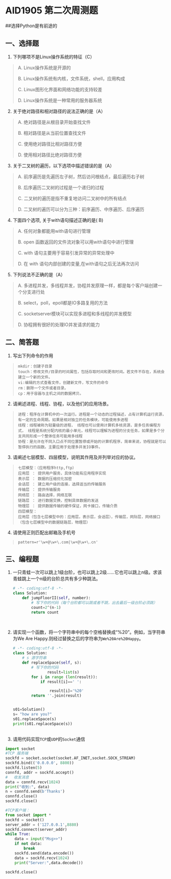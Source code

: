 # AID1905 第二次周测题

##选择Python是有前途的
## 一、选择题

1. 下列哪项不是Linux操作系统的特征（C）

> A. Linux操作系统是开源的
>
> B. Linux操作系统有内核，文件系统，shell，应用构成
>
> C. Linux图形化界面和网络功能的支持较差
>
> D. Linux操作系统是一种常用的服务器系统

2. 关于绝对路径和相对路径的说法正确的是（A）

> A. 绝对路径是从根目录开始查找文件
>
> B. 相对路径是从当前位置查找文件
>
> C. 使用绝对路径比相对路径方便
>
> D. 使用相对路径比绝对路径方便

3. 关于二叉树的遍历，以下选项中描述错误的是（A）

> A. 前序遍历是先遍历左子树，然后访问根结点，最后遍历右子树
>
> B. 后序遍历二叉树的过程是一个递归的过程
>
> C.  二叉树的遍历是指不重复地访问二叉树中的所有结点
>
> D. 二叉树的遍历可以分为三种：前序遍历、中序遍历、后序遍历

4. 下面四个选项, 关于with语句描述正确的是( B)

> A. 任何对象都能用with语句进行管理
>
> B. open 函数返回的文件流对象可以用with语句中进行管理
>
> C. with 语句主要用于容易引发异常的异常处理中
>
> D. 在 with 语句内部创建的变量,在with语句之后无法再次访问

5. 下列说法不正确的是（A）

> A. 多进程并发，多线程并发，协程并发原理一样，都是每个客户端创建一个分支进行处
>
> B. select，poll，epoll都是IO多路复用的方法
>
> C. socketserver模块可以实现多进程和多线程的并发模型
>
> D. 协程拥有很好的处理IO并发请求的能力

## 二、简答题

1. 写出下列命令的作用

> ```
> mkdir：创建子目录
> touch：修改文件/目录的时间属性，包括存取时间和更改时间。若文件不存在，系统会建立一个新的文件。
> vi:编辑的方式查看文件，创建新文件，写文件的命令
> rm：删除一个文件或者目录。
> cp：用于容器与主机之间的数据拷贝。
> ```

2. 请阐述进程、线程、协程，以及他们的应用场景。

> ```
> 进程：程序在计算机中的一次运行。进程是一个动态的过程描述，占有计算机运行资源，有一定的生命周期。如果是相对独立的任务模块，可能使用多进程
> 线程：线程被称为轻量级的进程， 线程也可以使用计算机多核资源，是多任务编程方式， 线程是系统分配内核的最小单元，线程可以理解为进程的分支任务，如果是多个分支共同形成一个整体任务可能用多线程
> 协程：是允许在不同入口点不同位置暂停或开始的计算机程序，简单来说，协程就是可以暂停执行的函数。主要应用于处理多并发IO事件。
> ```

3. 请阐述七层模型、四层模型，说明其作用及并列举对应的协议。

> ```
> 七层模型：（应用程序http,ftp）
> 应用层 ： 提供用户服务，具体功能有应用程序实现
> 表示层 ： 数据的压缩优化加密
> 会话层 ： 建立用户级的连接，选择适当的传输服务
> 传输层 ： 提供传输服务
> 网络层 ： 路由选择，网络互联
> 链路层 ： 进行数据交换，控制具体数据的发送
> 物理层 ： 提供数据传输的硬件保证，网卡接口，传输介质
> 四层模型：
> 应用层（包含七层模型中的：应用层，表示层，会话层），传输层，网际层，网络接口（包含七层模型中的数据链路层，物理层）
> ```

4. 请使用正则匹配出邮箱及手机号

> ```
> pattern=r'\w+@\w+\.com|\w+@\w+\.cn'
> ```

## 三、编程题

1. 一只青蛙一次可以跳上1级台阶，也可以跳上2级……它也可以跳上n级。求该青蛙跳上一个n级的台阶总共有多少种跳法。

   ```python
   # -*- coding:utf-8 -*-
   class Solution:
       def jumpFloorII(self, number):
           # 写下你的代码（每个台阶都可以跳或者不跳，出去最后一级台阶必须跳）
           count=2^(n-1)
           return count
           
           
   ```

2. 请实现一个函数，将一个字符串中的每个空格替换成“%20”。例如，当字符串为We Are Happy.则经过替换之后的字符串为`We%20Are%20Happy`。

   ```python
   # -*- coding:utf-8 -*-
   class Solution:
       # s 源字符串
       def replaceSpace(self, s):
           # 写下你的代码
                  result=list(s)
           for i in range (len(result)):
               if result[i]==' ':
   
                   result[i]='%20'
           return ''.join(result)
   
   
   s01=Solution()
   s= "how are you?"
   s01.replaceSpace(s)
   print(s01.replaceSpace(s))
           
   ```
3.  请用代码实现`TCP`或`UDP`的`Socket`通信

   ```python
   import socket
   #TCP 服务端
sockfd = socket.socket(socket.AF_INET,socket.SOCK_STREAM)
   sockfd.bind(('0.0.0.0', 8800))
   sockfd.listen(5)
   connfd, addr = sockfd.accept()
   # 　收发消息
   data = connfd.recv(1024)
   print("收到:", data)
   n = connfd.send(b'Thanks') 
   connfd.close()
   sockfd.close()
   
   #TCP客户端：
   from socket import *
   sockfd = socket()  
   server_addr = ('127.0.0.1',8880)
   sockfd.connect(server_addr)
   while True:
       data = input("Msg>>")
       if not data:
           break
       sockfd.send(data.encode()) 
       data = sockfd.recv(1024)
       print("Server:",data.decode())
   
   sockfd.close()
   
   ```
   
   